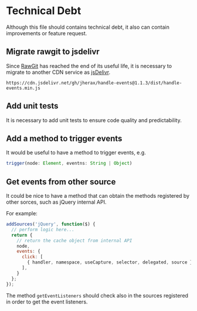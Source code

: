 # Technical Debt

Although this file should contains technical debt, it also can contain
improvements or feature request.

## Migrate rawgit to jsdelivr

Since [RawGit](https://rawgit.com) has reached the end of its useful life,
it is necessary to migrate to another CDN service as
[jsDelivr](https://www.jsdelivr.com/rawgit).

```text
https://cdn.jsdelivr.net/gh/jherax/handle-events@1.1.3/dist/handle-events.min.js
```

## Add unit tests

It is necessary to add unit tests to ensure code quality and predictability.

## Add a method to trigger events

It would be useful to have a method to trigger events, e.g.

```javascript
trigger(node: Element, eventns: String | Object)
```

## Get events from other source

It could be nice to have a method that can obtain the methods registered
by other sorces, such as jQuery internal API.

For example:

```javascript
addSources('jQuery', function($) {
  // perform logic here...
  return {
    // return the cache object from internal API
    node,
    events: {
      click: [
        { handler, namespace, useCapture, selector, delegated, source },
      ],
    }
  };
});
```

The method `getEventListeners` should check also in the sources registered
in order to get the event listeners.
